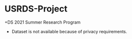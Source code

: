 # USRDS-Project
+DS 2021 Summer Research Program
- Dataset is not available because of privacy requirements.
